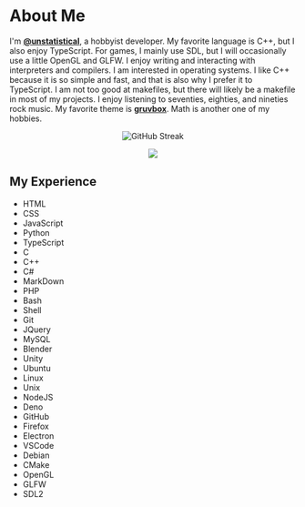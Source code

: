 # About Me

I'm [__@unstatistical__](https://github.com/unstatistical), a hobbyist developer. My favorite language is C++, but I also enjoy TypeScript. For games, I mainly use SDL, but I will occasionally use a little OpenGL and GLFW. I enjoy writing and interacting with interpreters and compilers. I am interested in operating systems. I like C++ because it is so simple and fast, and that is also why I prefer it to TypeScript. I am not too good at makefiles, but there will likely be a makefile in most of my projects. I enjoy listening to seventies, eighties, and nineties rock music. My favorite theme is [__gruvbox__](https://github.com/morhetz/gruvbox). Math is another one of my hobbies.

<p align="center"><img src="http://github-readme-streak-stats.herokuapp.com?user=unstatistical&theme=gruvbox&hide_border=true&border_radius=9.8&card_width=500&fire=EB5454&ring=EB6E2B&currStreakNum=EB5454&currStreakLabel=EB5454&dates=EB6E2B&sideLabels=EB5454&sideNums=EB5454&background=EBBB2000&stroke=EB6E2B" alt="GitHub Streak" /></p>

<p align="center"><img src="https://github-readme-stats.vercel.app/api?username=unstatistical&show_icons=true&bg_color=00000000&title_color=EB5454&hide_title=true&icon_color=EB5454&hide_border=true&text_color=EB6E2B&show=[reviews,dicussions_started,discussions_answered,prs_merged,prs_merged_precentage]&card_width=500" /></p>

## My Experience

- HTML
- CSS
- JavaScript
- Python
- TypeScript
- C
- C++
- C#
- MarkDown
- PHP
- Bash
- Shell
- Git
- JQuery
- MySQL
- Blender
- Unity
- Ubuntu
- Linux
- Unix
- NodeJS
- Deno
- GitHub
- Firefox
- Electron
- VSCode
- Debian
- CMake
- OpenGL
- GLFW
- SDL2
